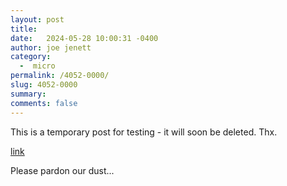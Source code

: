 ```yaml
---
layout: post
title:  
date:   2024-05-28 10:00:31 -0400
author: joe jenett
category:
  -  micro
permalink: /4052-0000/
slug: 4052-0000
summary: 
comments: false
---
```

This is a temporary post for testing - it will soon be deleted. Thx.

<a href="https://iwebthings.joejenett.com/build-something-useful-and-people-will-find-it/">link</a>

Please pardon our dust...



